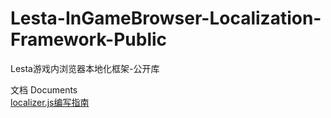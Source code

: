 # Lesta-InGameBrowser-Localization-Framework-Public
Lesta游戏内浏览器本地化框架-公开库

文档 Documents<br>
[localizer.js编写指南](https://github.com/windofxy/Lesta-InGameBrowser-Localization-Framework-Public/blob/main/Document-CN.md)
